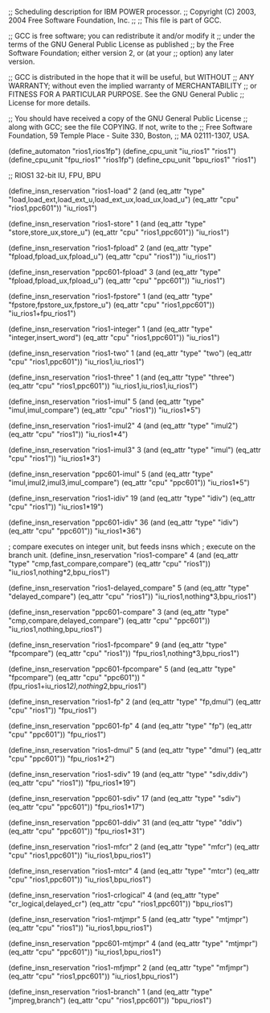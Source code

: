 ;; Scheduling description for IBM POWER processor.
;;   Copyright (C) 2003, 2004 Free Software Foundation, Inc.
;;
;; This file is part of GCC.

;; GCC is free software; you can redistribute it and/or modify it
;; under the terms of the GNU General Public License as published
;; by the Free Software Foundation; either version 2, or (at your
;; option) any later version.

;; GCC is distributed in the hope that it will be useful, but WITHOUT
;; ANY WARRANTY; without even the implied warranty of MERCHANTABILITY
;; or FITNESS FOR A PARTICULAR PURPOSE.  See the GNU General Public
;; License for more details.

;; You should have received a copy of the GNU General Public License
;; along with GCC; see the file COPYING.  If not, write to the
;; Free Software Foundation, 59 Temple Place - Suite 330, Boston,
;; MA 02111-1307, USA.

(define_automaton "rios1,rios1fp")
(define_cpu_unit "iu_rios1" "rios1")
(define_cpu_unit "fpu_rios1" "rios1fp")
(define_cpu_unit "bpu_rios1" "rios1")

;; RIOS1  32-bit IU, FPU, BPU

(define_insn_reservation "rios1-load" 2
  (and (eq_attr "type" "load,load_ext,load_ext_u,load_ext_ux,load_ux,load_u")
       (eq_attr "cpu" "rios1,ppc601"))
  "iu_rios1")

(define_insn_reservation "rios1-store" 1
  (and (eq_attr "type" "store,store_ux,store_u")
       (eq_attr "cpu" "rios1,ppc601"))
  "iu_rios1")

(define_insn_reservation "rios1-fpload" 2
  (and (eq_attr "type" "fpload,fpload_ux,fpload_u")
       (eq_attr "cpu" "rios1"))
  "iu_rios1")

(define_insn_reservation "ppc601-fpload" 3
  (and (eq_attr "type" "fpload,fpload_ux,fpload_u")
       (eq_attr "cpu" "ppc601"))
  "iu_rios1")

(define_insn_reservation "rios1-fpstore" 1
  (and (eq_attr "type" "fpstore,fpstore_ux,fpstore_u")
       (eq_attr "cpu" "rios1,ppc601"))
  "iu_rios1+fpu_rios1")

(define_insn_reservation "rios1-integer" 1
  (and (eq_attr "type" "integer,insert_word")
       (eq_attr "cpu" "rios1,ppc601"))
  "iu_rios1")

(define_insn_reservation "rios1-two" 1
  (and (eq_attr "type" "two")
       (eq_attr "cpu" "rios1,ppc601"))
  "iu_rios1,iu_rios1")

(define_insn_reservation "rios1-three" 1
  (and (eq_attr "type" "three")
       (eq_attr "cpu" "rios1,ppc601"))
  "iu_rios1,iu_rios1,iu_rios1")

(define_insn_reservation "rios1-imul" 5
  (and (eq_attr "type" "imul,imul_compare")
       (eq_attr "cpu" "rios1"))
  "iu_rios1*5")

(define_insn_reservation "rios1-imul2" 4
  (and (eq_attr "type" "imul2")
       (eq_attr "cpu" "rios1"))
  "iu_rios1*4")

(define_insn_reservation "rios1-imul3" 3
  (and (eq_attr "type" "imul")
       (eq_attr "cpu" "rios1"))
  "iu_rios1*3")

(define_insn_reservation "ppc601-imul" 5
  (and (eq_attr "type" "imul,imul2,imul3,imul_compare")
       (eq_attr "cpu" "ppc601"))
  "iu_rios1*5")

(define_insn_reservation "rios1-idiv" 19
  (and (eq_attr "type" "idiv")
       (eq_attr "cpu" "rios1"))
  "iu_rios1*19")

(define_insn_reservation "ppc601-idiv" 36
  (and (eq_attr "type" "idiv")
       (eq_attr "cpu" "ppc601"))
  "iu_rios1*36")

; compare executes on integer unit, but feeds insns which
; execute on the branch unit.
(define_insn_reservation "rios1-compare" 4
  (and (eq_attr "type" "cmp,fast_compare,compare")
       (eq_attr "cpu" "rios1"))
  "iu_rios1,nothing*2,bpu_rios1")

(define_insn_reservation "rios1-delayed_compare" 5
  (and (eq_attr "type" "delayed_compare")
       (eq_attr "cpu" "rios1"))
  "iu_rios1,nothing*3,bpu_rios1")

(define_insn_reservation "ppc601-compare" 3
  (and (eq_attr "type" "cmp,compare,delayed_compare")
       (eq_attr "cpu" "ppc601"))
  "iu_rios1,nothing,bpu_rios1")

(define_insn_reservation "rios1-fpcompare" 9
  (and (eq_attr "type" "fpcompare")
       (eq_attr "cpu" "rios1"))
  "fpu_rios1,nothing*3,bpu_rios1")

(define_insn_reservation "ppc601-fpcompare" 5
  (and (eq_attr "type" "fpcompare")
       (eq_attr "cpu" "ppc601"))
  "(fpu_rios1+iu_rios1*2),nothing*2,bpu_rios1")

(define_insn_reservation "rios1-fp" 2
  (and (eq_attr "type" "fp,dmul")
       (eq_attr "cpu" "rios1"))
  "fpu_rios1")

(define_insn_reservation "ppc601-fp" 4
  (and (eq_attr "type" "fp")
       (eq_attr "cpu" "ppc601"))
  "fpu_rios1")

(define_insn_reservation "rios1-dmul" 5
  (and (eq_attr "type" "dmul")
       (eq_attr "cpu" "ppc601"))
  "fpu_rios1*2")

(define_insn_reservation "rios1-sdiv" 19
  (and (eq_attr "type" "sdiv,ddiv")
       (eq_attr "cpu" "rios1"))
  "fpu_rios1*19")

(define_insn_reservation "ppc601-sdiv" 17
  (and (eq_attr "type" "sdiv")
       (eq_attr "cpu" "ppc601"))
  "fpu_rios1*17")

(define_insn_reservation "ppc601-ddiv" 31
  (and (eq_attr "type" "ddiv")
       (eq_attr "cpu" "ppc601"))
  "fpu_rios1*31")

(define_insn_reservation "rios1-mfcr" 2
  (and (eq_attr "type" "mfcr")
       (eq_attr "cpu" "rios1,ppc601"))
  "iu_rios1,bpu_rios1")

(define_insn_reservation "rios1-mtcr" 4
  (and (eq_attr "type" "mtcr")
       (eq_attr "cpu" "rios1,ppc601"))
  "iu_rios1,bpu_rios1")

(define_insn_reservation "rios1-crlogical" 4
  (and (eq_attr "type" "cr_logical,delayed_cr")
       (eq_attr "cpu" "rios1,ppc601"))
  "bpu_rios1")

(define_insn_reservation "rios1-mtjmpr" 5
  (and (eq_attr "type" "mtjmpr")
       (eq_attr "cpu" "rios1"))
  "iu_rios1,bpu_rios1")

(define_insn_reservation "ppc601-mtjmpr" 4
  (and (eq_attr "type" "mtjmpr")
       (eq_attr "cpu" "ppc601"))
  "iu_rios1,bpu_rios1")

(define_insn_reservation "rios1-mfjmpr" 2
  (and (eq_attr "type" "mfjmpr")
       (eq_attr "cpu" "rios1,ppc601"))
  "iu_rios1,bpu_rios1")

(define_insn_reservation "rios1-branch" 1
  (and (eq_attr "type" "jmpreg,branch")
       (eq_attr "cpu" "rios1,ppc601"))
  "bpu_rios1")

